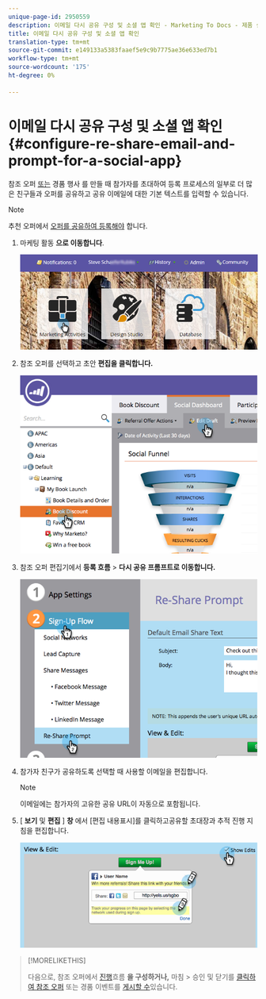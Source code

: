 ```yaml
---
unique-page-id: 2950559
description: 이메일 다시 공유 구성 및 소셜 앱 확인 - Marketing To Docs - 제품 설명서
title: 이메일 다시 공유 구성 및 소셜 앱 확인
translation-type: tm+mt
source-git-commit: e149133a5383faaef5e9c9b7775ae36e633ed7b1
workflow-type: tm+mt
source-wordcount: '175'
ht-degree: 0%

---
```



# 이메일 다시 공유 구성 및 소셜 앱 확인 {#configure-re-share-email-and-prompt-for-a-social-app}

참조 오퍼 [또는](../../../../product-docs/demand-generation/social/referral-offers/create-a-referral-offer.md) 경품 행사 [](../../../../product-docs/demand-generation/social/sweepstakes/create-sweepstakes.md)를 만들 때 참가자를 초대하여 등록 프로세스의 일부로 더 많은 친구들과 오퍼를 공유하고 공유 이메일에 대한 기본 텍스트를 입력할 수 있습니다.

>[!NOTE]
>
>추천 오퍼에서 [오퍼를 공유하여 등록해야](../../../../product-docs/demand-generation/social/social-functions/set-social-share-requirement.md) 합니다.

1. 마케팅 활동 **으로 이동합니다**.

   ![](assets/login-marketing-activities-3.png)

1. 참조 오퍼를 선택하고 초안 **편집을 클릭합니다.**

   ![](assets/image2014-9-22-11-3a6-3a56.png)

1. 참조 오퍼 편집기에서 **등록 흐름** > **다시 공유 프롬프트로 이동합니다.**

   ![](assets/image2014-9-22-11-3a7-3a9.png)

1. 참가자 친구가 공유하도록 선택할 때 사용할 이메일을 편집합니다.

   >[!NOTE]
   >
   >이메일에는 참가자의 고유한 공유 URL이 자동으로 포함됩니다.

1. [ **보기** 및 **편집** ] **창** 에서 [편집 내용표시]를 클릭하고공유할 초대장과 추적 진행 지침을 편집합니다.

   ![](assets/image2014-9-22-11-3a7-3a49.png)

>[!MORELIKETHIS]
>
>다음으로, 참조 오퍼에서 [진행](configure-track-progress-flow-for-a-referral-offer.md)흐름 **을 구성하거나,** 마침 > 승인 및 닫기를 [클릭하여 참조 오퍼](../../../../product-docs/demand-generation/social/referral-offers/publish-a-referral-offer.md) 또는 경품 이벤트를 [게시할 수](../../../../product-docs/demand-generation/social/sweepstakes/create-sweepstakes.md)있습니다.

